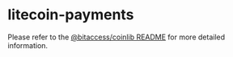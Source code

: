 litecoin-payments
=================

Please refer to the [@bitaccess/coinlib README](../coinlib/README.md) for more detailed information.
